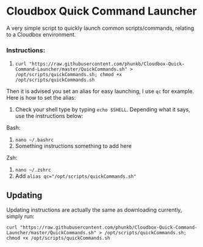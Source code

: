 # Cloudbox Quick Command Launcher
A very simple script to quickly launch common scripts/commands, relating to a Cloudbox environment.

### Instructions:

1.  `curl "https://raw.githubusercontent.com/phunkb/Cloudbox-Quick-Command-Launcher/master/QuickCommands.sh" > /opt/scripts/quickCommands.sh; chmod +x /opt/scripts/quickCommands.sh`

Then it is advised you set an alias for easy launching, I use `qc` for example. Here is how to set the alias:

1. Check your shell type by typing `echo $SHELL`. Depending what it says, use the instructions below:

Bash:
   1. `nano ~/.bashrc`
   2. Something instructions something to add here

Zsh:
   1. `nano ~/.zshrc`
   2. Add `alias qc="/opt/scripts/quickCommands.sh"`


## Updating

Updating instructions are actually the same as downloading currently, simply run:

`curl "https://raw.githubusercontent.com/phunkb/Cloudbox-Quick-Command-Launcher/master/QuickCommands.sh" > /opt/scripts/quickCommands.sh; chmod +x /opt/scripts/quickCommands.sh`


